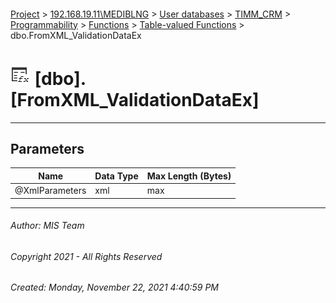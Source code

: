 #### 

[Project](../../../../../../index.md) > [192.168.19.11\\MEDIBLNG](../../../../../index.md) > [User databases](../../../../index.md) > [TIMM_CRM](../../../index.md) > [Programmability](../../index.md) > [Functions](../index.md) > [Table-valued Functions](Table-valued_Functions.md) > dbo.FromXML_ValidationDataEx

# ![Table-valued Functions](../../../../../../Images/Function_Table32.png) [dbo].[FromXML_ValidationDataEx]

---

## <a name="#parameters"></a>Parameters

| Name | Data Type | Max Length (Bytes) |
|---|---|---|
| @XmlParameters | xml | max |


---

###### Author:  MIS Team

###### Copyright 2021 - All Rights Reserved

###### Created: Monday, November 22, 2021 4:40:59 PM

